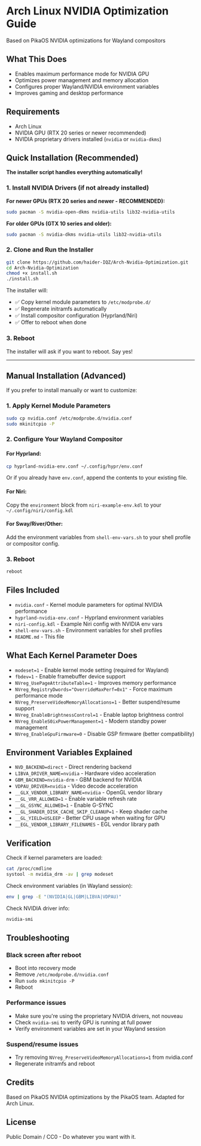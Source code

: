 # Arch Linux NVIDIA Optimization Guide
Based on PikaOS NVIDIA optimizations for Wayland compositors

## What This Does
- Enables maximum performance mode for NVIDIA GPU
- Optimizes power management and memory allocation
- Configures proper Wayland/NVIDIA environment variables
- Improves gaming and desktop performance

## Requirements
- Arch Linux
- NVIDIA GPU (RTX 20 series or newer recommended)
- NVIDIA proprietary drivers installed (`nvidia` or `nvidia-dkms`)

## Quick Installation (Recommended)

**The installer script handles everything automatically!**

### 1. Install NVIDIA Drivers (if not already installed)

**For newer GPUs (RTX 20 series and newer - RECOMMENDED):**
```bash
sudo pacman -S nvidia-open-dkms nvidia-utils lib32-nvidia-utils
```

**For older GPUs (GTX 10 series and older):**
```bash
sudo pacman -S nvidia-dkms nvidia-utils lib32-nvidia-utils
```

### 2. Clone and Run the Installer
```bash
git clone https://github.com/haider-IQZ/Arch-Nvidia-Optimization.git
cd Arch-Nvidia-Optimization
chmod +x install.sh
./install.sh
```

The installer will:
- ✅ Copy kernel module parameters to `/etc/modprobe.d/`
- ✅ Regenerate initramfs automatically
- ✅ Install compositor configuration (Hyprland/Niri)
- ✅ Offer to reboot when done

### 3. Reboot
The installer will ask if you want to reboot. Say yes!

---

## Manual Installation (Advanced)

If you prefer to install manually or want to customize:

### 1. Apply Kernel Module Parameters
```bash
sudo cp nvidia.conf /etc/modprobe.d/nvidia.conf
sudo mkinitcpio -P
```

### 2. Configure Your Wayland Compositor

#### For Hyprland:
```bash
cp hyprland-nvidia-env.conf ~/.config/hypr/env.conf
```

Or if you already have `env.conf`, append the contents to your existing file.

#### For Niri:
Copy the `environment` block from `niri-example-env.kdl` to your `~/.config/niri/config.kdl`

#### For Sway/River/Other:
Add the environment variables from `shell-env-vars.sh` to your shell profile or compositor config.

### 3. Reboot
```bash
reboot
```

## Files Included

- `nvidia.conf` - Kernel module parameters for optimal NVIDIA performance
- `hyprland-nvidia-env.conf` - Hyprland environment variables
- `niri-config.kdl` - Example Niri config with NVIDIA env vars
- `shell-env-vars.sh` - Environment variables for shell profiles
- `README.md` - This file

## What Each Kernel Parameter Does

- `modeset=1` - Enable kernel mode setting (required for Wayland)
- `fbdev=1` - Enable framebuffer device support
- `NVreg_UsePageAttributeTable=1` - Improves memory performance
- `NVreg_RegistryDwords="OverrideMaxPerf=0x1"` - Force maximum performance mode
- `NVreg_PreserveVideoMemoryAllocations=1` - Better suspend/resume support
- `NVreg_EnableBrightnessControl=1` - Enable laptop brightness control
- `NVreg_EnableS0ixPowerManagement=1` - Modern standby power management
- `NVreg_EnableGpuFirmware=0` - Disable GSP firmware (better compatibility)

## Environment Variables Explained

- `NVD_BACKEND=direct` - Direct rendering backend
- `LIBVA_DRIVER_NAME=nvidia` - Hardware video acceleration
- `GBM_BACKEND=nvidia-drm` - GBM backend for NVIDIA
- `VDPAU_DRIVER=nvidia` - Video decode acceleration
- `__GLX_VENDOR_LIBRARY_NAME=nvidia` - OpenGL vendor library
- `__GL_VRR_ALLOWED=1` - Enable variable refresh rate
- `__GL_GSYNC_ALLOWED=1` - Enable G-SYNC
- `__GL_SHADER_DISK_CACHE_SKIP_CLEANUP=1` - Keep shader cache
- `__GL_YIELD=USLEEP` - Better CPU usage when waiting for GPU
- `__EGL_VENDOR_LIBRARY_FILENAMES` - EGL vendor library path

## Verification

Check if kernel parameters are loaded:
```bash
cat /proc/cmdline
systool -m nvidia_drm -av | grep modeset
```

Check environment variables (in Wayland session):
```bash
env | grep -E "(NVIDIA|GL|GBM|LIBVA|VDPAU)"
```

Check NVIDIA driver info:
```bash
nvidia-smi
```

## Troubleshooting

### Black screen after reboot
- Boot into recovery mode
- Remove `/etc/modprobe.d/nvidia.conf`
- Run `sudo mkinitcpio -P`
- Reboot

### Performance issues
- Make sure you're using the proprietary NVIDIA drivers, not nouveau
- Check `nvidia-smi` to verify GPU is running at full power
- Verify environment variables are set in your Wayland session

### Suspend/resume issues
- Try removing `NVreg_PreserveVideoMemoryAllocations=1` from nvidia.conf
- Regenerate initramfs and reboot

## Credits
Based on PikaOS NVIDIA optimizations by the PikaOS team.
Adapted for Arch Linux.

## License
Public Domain / CC0 - Do whatever you want with it.
